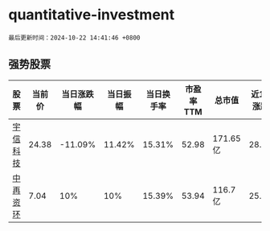 # quantitative-investment

`最后更新时间：2024-10-22 14:41:46 +0800`

## 强势股票

|股票|当前价|当日涨跌幅|当日振幅|当日换手率|市盈率TTM|总市值|近10日涨跌幅|
|----|----|----|----|----|----|----|----|
|[宇信科技](https://xueqiu.com/S/SZ300674)|24.38|-11.09%|11.42%|15.31%|52.98|171.65亿|28.32%|
|[中再资环](https://xueqiu.com/S/SH600217)|7.04|10%|10%|15.39%|53.94|116.7亿|25.04%|
